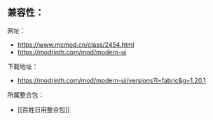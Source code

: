 兼容性：
- 

网址：
- https://www.mcmod.cn/class/2454.html
- https://modrinth.com/mod/modern-ui

下载地址：
- https://modrinth.com/mod/modern-ui/versions?l=fabric&g=1.20.1

所属整合包：
- [[百姓日用整合包]]